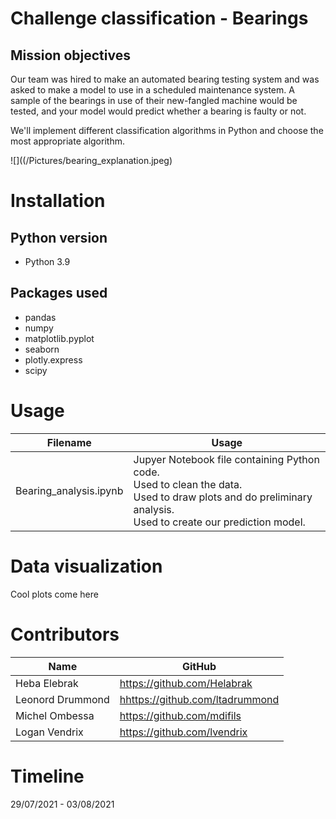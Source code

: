 # Challenge classification - Bearings

## Mission objectives

Our team was hired to make an automated bearing testing system and was asked to make a model to use in a scheduled maintenance system. A sample of the bearings in use of their new-fangled machine would be tested, and your model would predict whether a bearing is faulty or not.

We'll implement different classification algorithms in Python and choose the most appropriate algorithm.

![]((/Pictures/bearing_explanation.jpeg)

# Installation

## Python version
* Python 3.9

## Packages used

* pandas
* numpy
* matplotlib.pyplot
* seaborn
* plotly.express
* scipy

# Usage
| Filename                             | Usage                                                     |
|--------------------------------------|-----------------------------------------------------------|
| Bearing_analysis.ipynb | Jupyer Notebook file containing Python code.<br>Used to clean the data.<br>Used to draw plots and do preliminary analysis. <br>Used to create our prediction model.|

# Data visualization
Cool plots come here

# Contributors
| Name           | GitHub                                                                              |
|----------------|-------------------------------------------------------------------------------------|
| Heba Elebrak | <a href="https://github.com/Helabrak">https://github.com/Helabrak               |
| Leonord Drummond  | <a href="https://github.com/ltadrummond">hhttps://github.com/ltadrummond
| Michel Ombessa  | <a href="https://github.com/mdifils">https://github.com/mdifils    |
| Logan Vendrix  | <a href="https://github.com/lvendrix">https://github.com/lvendrix    |


# Timeline
29/07/2021 - 03/08/2021
